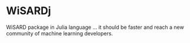 # WiSARDj

WiSARD package in Julia language ... it should be faster and reach a new community
of machine learning developers.

